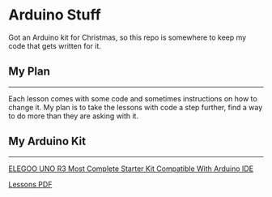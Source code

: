 # Arduino Stuff
Got an Arduino kit for Christmas, so this repo is somewhere to keep my code that gets written for it.

## My Plan
---
Each lesson comes with some code and sometimes instructions on how to change it. My plan is to take the lessons with code a step further, find a way to do more than they are asking with it.


## My Arduino Kit
---

[ELEGOO UNO R3 Most Complete Starter Kit Compatible With Arduino IDE](https://www.elegoo.com/collections/uno-r3-starter-kits/products/elegoo-uno-most-complete-starter-kit)

[Lessons PDF](./lessons/lessons.pdf)
